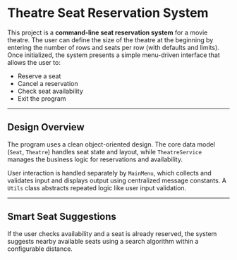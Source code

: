 # Theatre Seat Reservation System

This project is a **command-line seat reservation system** for a movie theatre. The user can define the size of the theatre at the beginning by entering the number of rows and seats per row (with defaults and limits). Once initialized, the system presents a simple menu-driven interface that allows the user to:

- Reserve a seat  
- Cancel a reservation  
- Check seat availability  
- Exit the program

---

## Design Overview

The program uses a clean object-oriented design. The core data model (`Seat`, `Theatre`) handles seat state and layout, while `TheatreService` manages the business logic for reservations and availability.

User interaction is handled separately by `MainMenu`, which collects and validates input and displays output using centralized message constants. A `Utils` class abstracts repeated logic like user input validation.

---

## Smart Seat Suggestions

If the user checks availability and a seat is already reserved, the system suggests nearby available seats using a search algorithm within a configurable distance.
